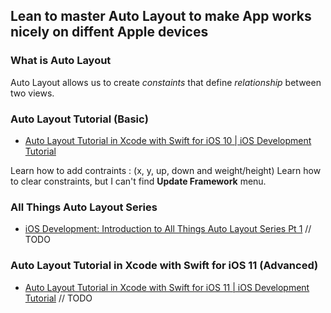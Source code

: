 ## Lean to master Auto Layout to make App works nicely on diffent Apple devices

### What is Auto Layout

Auto Layout allows us to create *constaints* that define *relationship* between two views.



### Auto Layout Tutorial (Basic)

* [Auto Layout Tutorial in Xcode with Swift for iOS 10 | iOS Development Tutorial](https://www.youtube.com/watch?v=R0PrgE_PKSg)

Learn how to add contraints : (x, y, up, down and weight/height)
Learn how to clear constraints, but I can't find **Update Framework** menu.

### All Things Auto Layout Series

* [iOS Development: Introduction to All Things Auto Layout Series Pt 1](https://www.youtube.com/watch?v=1NomEvSFaVU&list=PLHmNdpdzx21GwEzSt4LNdlUAyQIchiWi7) // TODO

### Auto Layout Tutorial in Xcode with Swift for iOS 11 (Advanced)

* [Auto Layout Tutorial in Xcode with Swift for iOS 11 | iOS Development Tutorial](https://www.youtube.com/watch?v=synofzEkUfU#t=8.607561) // TODO
